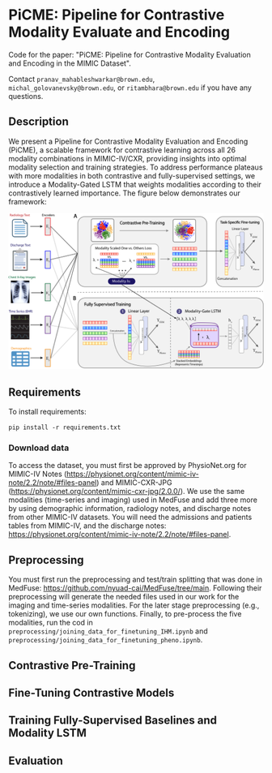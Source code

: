 # PiCME: Pipeline for Contrastive Modality Evaluate and Encoding

Code for the paper: "PiCME: Pipeline for Contrastive Modality Evaluation and Encoding in the MIMIC Dataset". <br>

Contact `pranav_mahableshwarkar@brown.edu`, `michal_golovanevsky@brown.edu`, or `ritambhara@brown.edu` if you have any questions. <br>


## Description

We present a Pipeline for Contrastive Modality Evaluation and Encoding (PiCME), a scalable framework for contrastive learning across all 26 modality combinations in MIMIC-IV/CXR, providing insights into optimal modality selection and training strategies. To address performance plateaus with more modalities in both contrastive and fully-supervised settings, we introduce a Modality-Gated LSTM that weights modalities according to their contrastively learned importance. The figure below demonstrates our framework:

<img src="img/picme_pipeline.png" width="800">

## Requirements
To install requirements:

```setup
pip install -r requirements.txt
```
### Download data

To access the dataset, you must first be approved by PhysioNet.org for MIMIC-IV Notes (https://physionet.org/content/mimic-iv-note/2.2/note/#files-panel) and MIMIC-CXR-JPG (https://physionet.org/content/mimic-cxr-jpg/2.0.0/). We use the same modalities (time-series and imaging) used in MedFuse and add three more by using demographic information, radiology notes, and discharge notes from other MIMIC-IV datasets. You will need the admissions and patients tables from MIMIC-IV, and the discharge notes: https://physionet.org/content/mimic-iv-note/2.2/note/#files-panel. 


## Preprocessing
You must first run the preprocessing and test/train splitting that was done in MedFuse:
https://github.com/nyuad-cai/MedFuse/tree/main.
Following their preprocessing will generate the needed files used in our work for the imaging and time-series modalities. 
For the later stage preprocessing (e.g., tokenizing), we use our own functions. 
Finally, to pre-process the five modalities, run the cod in  `preprocessing/joining_data_for_finetuning_IHM.ipynb` and `preprocessing/joining_data_for_finetuning_pheno.ipynb`. 

## Contrastive Pre-Training

## Fine-Tuning Contrastive Models

## Training Fully-Supervised Baselines and Modality LSTM

## Evaluation

